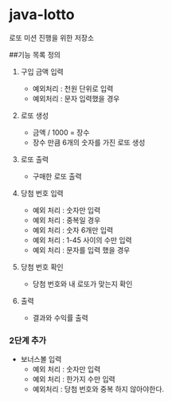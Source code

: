 # java-lotto
로또 미션 진행을 위한 저장소

##기능 목록 정의
1. 구입 금액 입력
    - 예외처리 : 천원 단위로 입력
    - 예외처리 : 문자 입력했을 경우

2. 로또 생성
    - 금액 / 1000 = 장수
    - 장수 만큼 6개의 숫자를 가진 로또 생성
    
3. 로또 출력
    - 구매한 로또 출력
    
4. 당첨 번호 입력
    - 예외 처리 : 숫자만 입력
    - 예외 처리 : 중복일 경우
    - 예외 처리 : 숫자 6개만 입력
    - 예외 처리 : 1-45 사이의 수만 입력
    - 예외 처리 : 문자를 입력 했을 경우

5. 당첨 번호 확인
    - 당첨 번호와 내 로또가 맞는지 확인
    
6. 출력
   - 결과와 수익률 출력
 
### 2단계 추가
- 보너스볼 입력
    - 예외 처리 : 숫자만 입력
    - 예외 처리 : 한가지 수만 입력
    - 예외처리 : 당첨 번호와 중복 하지 않아야한다.

